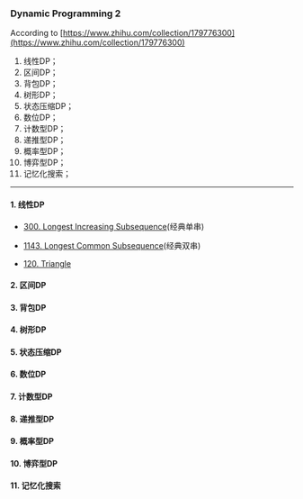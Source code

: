 ### Dynamic Programming 2

According to [https://www.zhihu.com/collection/179776300](https://www.zhihu.com/collection/179776300)

1. 线性DP；
2. 区间DP；
3. 背包DP；
4. 树形DP；
5. 状态压缩DP；
6. 数位DP；
7. 计数型DP；
8. 递推型DP；
9. 概率型DP；
10. 博弈型DP；
11. 记忆化搜索；

---

#### 1. 线性DP

* [300. Longest Increasing Subsequence](https://github.com/Woodyiiiiiii/LeetCode/issues/20)(经典单串)

* [1143. Longest Common Subsequence](https://github.com/Woodyiiiiiii/LeetCode/issues/21)(经典双串)

* [120. Triangle](https://github.com/Woodyiiiiiii/LeetCode/issues/22)


#### 2. 区间DP

#### 3. 背包DP

#### 4. 树形DP

#### 5. 状态压缩DP

#### 6. 数位DP

#### 7. 计数型DP

#### 8. 递推型DP

#### 9. 概率型DP

#### 10. 博弈型DP

#### 11. 记忆化搜索
